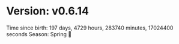 # Version: v0.6.14
Time since birth: 197 days, 4729 hours, 283740 minutes, 17024400 seconds
Season: Spring 🌸
